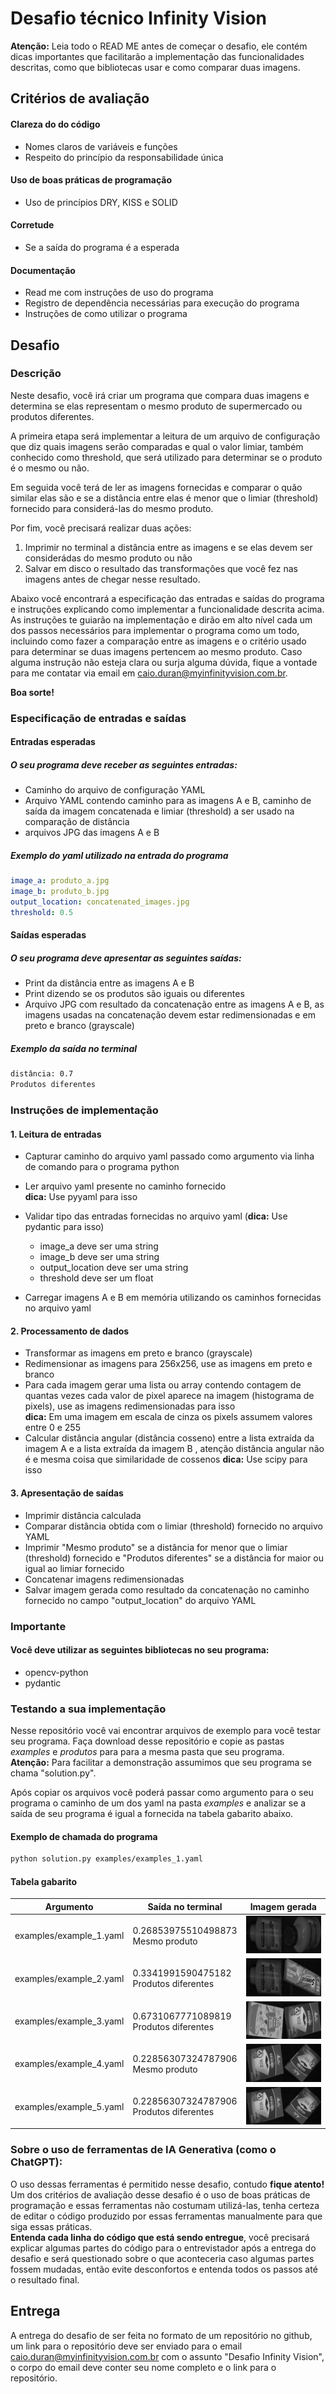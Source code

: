 # Desafio técnico Infinity Vision

**Atenção:** Leia todo o READ ME antes de começar o desafio, ele contém dicas importantes que facilitarão a implementação das funcionalidades descritas, como que bibliotecas usar e como comparar duas imagens.

## Critérios de avaliação

#### Clareza do do código
- Nomes claros de variáveis e funções
- Respeito do princípio da responsabilidade única

#### Uso de boas práticas de programação
- Uso de princípios DRY, KISS e SOLID

#### Corretude
- Se a saída do programa é a esperada

#### Documentação
- Read me com instruções de uso do programa
- Registro de dependência necessárias para execução do programa
- Instruções de como utilizar o programa

## Desafio
### Descrição
Neste desafio, você irá criar um programa que compara duas imagens e determina se elas representam o mesmo produto de supermercado ou produtos diferentes.  

A primeira etapa será implementar a leitura de um arquivo de configuração que diz quais imagens serão comparadas e qual o valor limiar, também conhecido como threshold, que será utilizado para determinar se o produto é o mesmo ou não.  

Em seguida você terá de ler as imagens fornecidas e comparar o quão similar elas são e se a distância entre elas é menor que o limiar (threshold) fornecido para considerá-las do mesmo produto.  

Por fim, você precisará realizar duas ações: 
1. Imprimir no terminal a distância entre as imagens e se elas devem ser considerádas do mesmo produto ou não
2. Salvar em disco o resultado das transformações que você fez nas imagens antes de chegar nesse resultado.  

Abaixo você encontrará a especificação das entradas e saídas do programa e instruções explicando como implementar a funcionalidade descrita acima. As instruções te guiarão na implementação e dirão em alto nível cada um dos passos necessários para implementar o programa como um todo, incluindo como fazer a comparação entre as imagens e o critério usado para determinar se duas imagens pertencem ao mesmo produto. Caso alguma instrução não esteja clara ou surja alguma dúvida, fique a vontade para me contatar via email em caio.duran@myinfinityvision.com.br.  

**Boa sorte!**

### Especificação de entradas e saídas

#### Entradas esperadas

##### O seu programa deve receber as seguintes entradas:

- Caminho do arquivo de configuração YAML
- Arquivo YAML contendo caminho para as imagens A e B, caminho de saída da imagem concatenada e limiar (threshold) a ser usado na comparação de distância
- arquivos JPG das imagens A e B

##### Exemplo do yaml utilizado na entrada do programa

```yaml
image_a: produto_a.jpg
image_b: produto_b.jpg
output_location: concatenated_images.jpg
threshold: 0.5
```

#### Saídas esperadas

##### O seu programa deve apresentar as seguintes saídas:
- Print da distância entre as imagens A e B
- Print dizendo se os produtos são iguais ou diferentes
- Arquivo JPG com resultado da concatenação entre as imagens A e B, as imagens usadas na concatenação devem estar redimensionadas e em preto e branco (grayscale)

##### Exemplo da saída no terminal
```bash
distância: 0.7
Produtos diferentes
```

### Instruções de implementação

#### 1. Leitura de entradas
- Capturar caminho do arquivo yaml passado como argumento via linha de comando para o programa python
- Ler arquivo yaml presente no caminho fornecido  
**dica:** Use pyyaml para isso
- Validar tipo das entradas fornecidas no arquivo yaml (**dica:** Use pydantic para isso)
    - image_a deve ser uma string
    - image_b deve ser uma string
    - output_location deve ser uma string
    - threshold deve ser um float

- Carregar imagens A e B em memória utilizando os caminhos fornecidas no arquivo yaml

#### 2. Processamento de dados
- Transformar as imagens em preto e branco (grayscale)
- Redimensionar as imagens para 256x256, use as imagens em preto e branco
- Para cada imagem gerar uma lista ou array contendo contagem de quantas vezes cada valor de pixel aparece na imagem (histograma de pixels), use as imagens redimensionadas para isso  
**dica:** Em uma imagem em escala de cinza os pixels assumem valores entre 0 e 255
- Calcular distância angular (distância cosseno) entre a lista extraída da imagem A e a lista extraída da imagem B , atenção distância angular não é e mesma coisa que similaridade de cossenos 
**dica:** Use scipy para isso

#### 3. Apresentação de saídas
- Imprimir distância calculada
- Comparar distância obtida com o limiar (threshold) fornecido no arquivo YAML
- Imprimir "Mesmo produto" se a distância for menor que o limiar (threshold) fornecido e "Produtos diferentes" se a distância for maior ou igual ao limiar fornecido
- Concatenar imagens redimensionadas
- Salvar imagem gerada como resultado da concatenação no caminho fornecido no campo "output_location" do arquivo YAML

### Importante
#### Você deve utilizar as seguintes bibliotecas no seu programa:
- opencv-python
- pydantic

### Testando a sua implementação

Nesse repositório você vai encontrar arquivos de exemplo para você testar seu programa. Faça download desse repositório e copie as pastas *examples* e *produtos* para para a mesma pasta que seu programa.  
**Atenção:** Para facilitar a demonstração assumimos que seu programa se chama "solution.py".  

Após copiar os arquivos você poderá passar como argumento para o seu programa o caminho de um dos yaml na pasta *examples* e analizar se a saída de seu programa é igual a fornecida na tabela gabarito abaixo.  

#### Exemplo de chamada do programa
```bash
python solution.py examples/examples_1.yaml
```

#### Tabela gabarito

Argumento               | Saída no terminal                          | Imagem gerada
----------------------- | ------------------------------------------ | -------------------------------
examples/example_1.yaml | 0.26853975510498873<br>Mesmo produto       | ![](example_1_concatenated.jpg)
examples/example_2.yaml | 0.3341991590475182<br>Produtos diferentes  | ![](example_2_concatenated.jpg)
examples/example_3.yaml | 0.6731067771089819<br>Produtos diferentes  | ![](example_3_concatenated.jpg)
examples/example_4.yaml | 0.22856307324787906<br>Mesmo produto       | ![](example_4_concatenated.jpg)
examples/example_5.yaml | 0.22856307324787906<br>Produtos diferentes | ![](example_5_concatenated.jpg)

### Sobre o uso de ferramentas de IA Generativa (como o ChatGPT):  
O uso dessas ferramentas é permitido nesse desafio, contudo **fique atento!**  
Um dos critérios de avaliação desse desafio é o uso de boas práticas de programação e essas ferramentas não costumam utilizá-las, tenha certeza de editar o código produzido por essas ferramentas manualmente para que siga essas práticas.  
**Entenda cada linha do código que está sendo entregue**, você precisará explicar algumas partes do código para o entrevistador após a entrega do desafio e será questionado sobre o que aconteceria caso algumas partes fossem mudadas, então evite desconfortos e entenda todos os passos até o resultado final. 

## Entrega

A entrega do desafio de ser feita no formato de um repositório no github, um link para o repositório deve ser enviado para o email caio.duran@myinfinityvision.com.br com o assunto "Desafio Infinity Vision", o corpo do email deve conter seu nome completo e o link para o repositório.